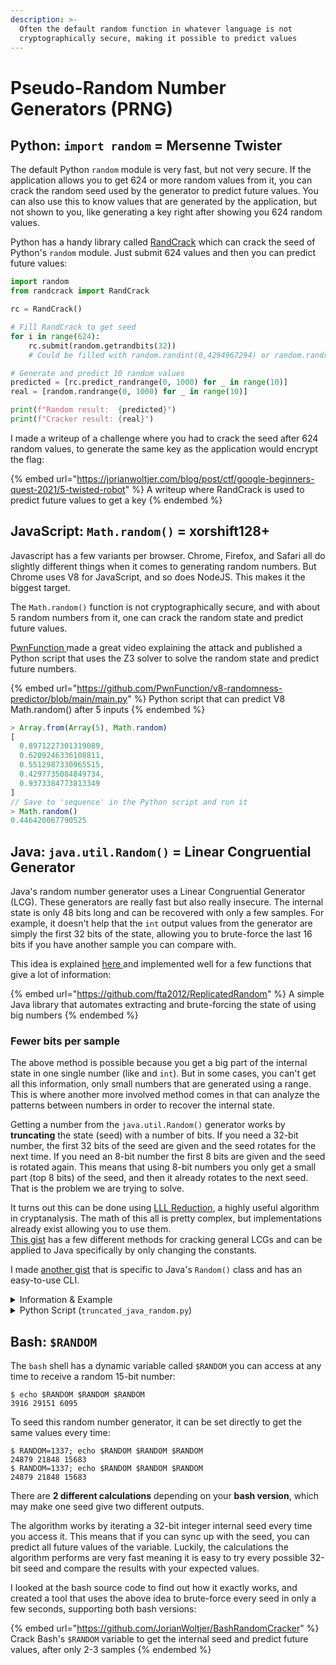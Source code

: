 ```yaml
---
description: >-
  Often the default random function in whatever language is not
  cryptographically secure, making it possible to predict values
---
```


# Pseudo-Random Number Generators (PRNG)

## Python: `import random` = Mersenne Twister

The default Python `random` module is very fast, but not very secure. If the application allows you to get 624 or more random values from it, you can crack the random seed used by the generator to predict future values. You can also use this to know values that are generated by the application, but not shown to you, like generating a key right after showing you 624 random values.&#x20;

Python has a handy library called [RandCrack](https://github.com/tna0y/Python-random-module-cracker) which can crack the seed of Python's `random` module. Just submit 624 values and then you can predict future values:&#x20;

```python
import random
from randcrack import RandCrack

rc = RandCrack()

# Fill RandCrack to get seed
for i in range(624):
	rc.submit(random.getrandbits(32))
	# Could be filled with random.randint(0,4294967294) or random.randrange(0,4294967294)

# Generate and predict 10 random values
predicted = [rc.predict_randrange(0, 1000) for _ in range(10)]
real = [random.randrange(0, 1000) for _ in range(10)]

print(f"Random result:  {predicted}")
print(f"Cracker result: {real}")
```

I made a writeup of a challenge where you had to crack the seed after 624 random values, to generate the same key as the application would encrypt the flag:

{% embed url="https://jorianwoltjer.com/blog/post/ctf/google-beginners-quest-2021/5-twisted-robot" %}
A writeup where RandCrack is used to predict future values to get a key
{% endembed %}

## JavaScript: `Math.random()` = xorshift128+

Javascript has a few variants per browser. Chrome, Firefox, and Safari all do slightly different things when it comes to generating random numbers. But Chrome uses V8 for JavaScript, and so does NodeJS. This makes it the biggest target.&#x20;

The `Math.random()` function is not cryptographically secure, and with about 5 random numbers from it, one can crack the random state and predict future values.&#x20;

[PwnFunction ](https://www.youtube.com/watch?v=-h\_rj2-HP2E)made a great video explaining the attack and published a Python script that uses the Z3 solver to solve the random state and predict future numbers.&#x20;

{% embed url="https://github.com/PwnFunction/v8-randomness-predictor/blob/main/main.py" %}
Python script that can predict V8 Math.random() after 5 inputs
{% endembed %}

```javascript
> Array.from(Array(5), Math.random)
[
  0.8971227301319089,
  0.6209246336108811,
  0.5512987330965515,
  0.4297735084849734,
  0.9373384773813349
]
// Save to 'sequence' in the Python script and run it
> Math.random()
0.446420067790525
```

## Java: `java.util.Random()` = Linear Congruential Generator

Java's random number generator uses a Linear Congruential Generator (LCG). These generators are really fast but also really insecure. The internal state is only 48 bits long and can be recovered with only a few samples. For example, it doesn't help that the `int` output values from the generator are simply the first 32 bits of the state, allowing you to brute-force the last 16 bits if you have another sample you can compare with.&#x20;

This idea is explained [here ](https://jazzy.id.au/2010/09/20/cracking\_random\_number\_generators\_part\_1.html)and implemented well for a few functions that give a lot of information:

{% embed url="https://github.com/fta2012/ReplicatedRandom" %}
A simple Java library that automates extracting and brute-forcing the state of using big numbers
{% endembed %}

### Fewer bits per sample

The above method is possible because you get a big part of the internal state in one single number (like and `int`). But in some cases, you can't get all this information, only small numbers that are generated using a range. This is where another more involved method comes in that can analyze the patterns between numbers in order to recover the internal state.&#x20;

Getting a number from the `java.util.Random()` generator works by **truncating** the state (seed) with a number of bits. If you need a 32-bit number, the first 32 bits of the seed are given and the seed rotates for the next time. If you need an 8-bit number the first 8 bits are given and the seed is rotated again. This means that using 8-bit numbers you only get a small part (top 8 bits) of the seed, and then it already rotates to the next seed. That is the problem we are trying to solve.&#x20;

It turns out this can be done using [LLL Reduction](https://en.wikipedia.org/wiki/Lenstra%E2%80%93Lenstra%E2%80%93Lov%C3%A1sz\_lattice\_basis\_reduction\_algorithm), a highly useful algorithm in cryptanalysis. The math of this all is pretty complex, but implementations already exist allowing you to use them. \
[This gist](https://gist.github.com/maple3142/c7c31d2e5893d524e71eb5e12b0278f0) has a few different methods for cracking general LCGs and can be applied to Java specifically by only changing the constants.&#x20;

I made [another gist](https://gist.github.com/JorianWoltjer/e10cf3235adfc47b1c6f6e90b8411fae) that is specific to Java's `Random()` class and has an easy-to-use CLI.&#x20;

<details>

<summary>Information &#x26; Example</summary>

The internal seed has 48 bits, and every sample you give to the program will give some amount of bits of information. In the gist is a table to get an idea of how many samples you should provide per amount of bits in your input number.

It tries to recover the state from numbers generated using the Linear Congruential Generator (LCG) in Java. For example:

```java
Random random = new Random();

int sample = random.nextInt(256);  // Single 8-bit number
int[] samples = random.ints(8, 0, 256).toArray();  // 8x 8-bit numbers
```

The program is meant for situations where numbers returned from the generator are **small**, and can recover the state perfectly from only a few samples, cloning the generator and allowing you to generate future values beforehand.

**Warning**: This script currently only works for numbers generated with an upper bound of a power of 2. This means a number generated like `random.nextInt(256)` will work, but something like `random.nextInt(200)` likely won't. This is because, in the case of not having a power of 2, the LCG might generate multiple numbers per call, giving us an unknown amount of missing numbers in the samples.

### Example

```java
Random random = new Random(1337);

int[] samples = random.ints(8, 0, 256).toArray();  // Generate 8x 8-bit numbers to give the program
System.out.println(samples);  // { 168, 44, 176, 223, 226, 247, 230, 207 }

int[] secrets = random.ints(8, 0, 256).toArray();  // Generate 8 more secret numbers
System.out.println(secrets);  // { 44, 164, 241, 235, 37, 5, 81, 252 }
```

Now we will feed the `samples` into the Python program. The numbers are generated from 0-255, which is **8** bits:

<pre class="language-python"><code class="lang-python"><strong>Known bits: 8
</strong><strong>Input: 168, 44, 176, 223, 226, 247, 230, 207 
</strong>States found: [185753720734415, 48973695446062, 194004564009889, 246107133972888, 248619153362371, 272076196875794, 252907395951029, 228694819430428]
<strong>Guesses: [44, 164, 241, 235, 37, 5, 81, 252]
</strong></code></pre>

**Tip**: To get more control over what numbers are guessed after the state has been cracked, you can use the [`java-random`](https://github.com/MostAwesomeDude/java-random) library to clone the generator by setting its internal state to one of the found states, and then calling the function on it to extract the numbers you need.

</details>

<details>

<summary>Python Script (<code>truncated_java_random.py</code>)</summary>

{% code title="truncated_java_random.py" %}
```python
# Source of algorithm: https://gist.github.com/maple3142/c7c31d2e5893d524e71eb5e12b0278f0

from sage.all import *

# Constants for `java.util.Random`
BITS_TOTAL = 48
a = 0x5DEECE66D
c = 0xB

m = 2**BITS_TOTAL


class LCG:
    """Simple Linear Congruential Generator implementation"""

    def __init__(self, a, c, m, seed):
        self.a = a
        self.c = c
        self.m = m
        self.state = seed
        self.counter = 0

    def next_state(self):
        self.state = (self.a * self.state + self.c) % self.m

    def get_bits(self, n):
        return self.state >> (BITS_TOTAL - n)


def get_L(k):
    M = matrix([m])
    A = matrix([a**i for i in range(1, k)]).T
    I = matrix.identity(k - 1) * -1
    Z = matrix([0] * (k - 1))
    L = block_matrix([[M, Z], [A, I]])
    return L


def solve(truncated, bits_known):
    """Solve the truncated states in `truncated`, given `bits_known` known bits"""
    bits_unknown = BITS_TOTAL - bits_known

    K = [c]
    for i in range(1, len(truncated)):
        K.append((K[-1] + c * a**i) % m)
    K = vector(K)
    L = get_L(len(truncated))
    shifted = [(x * 2**bits_unknown - K[i]) % m for i, x in enumerate(truncated)]
    B = L.LLL()
    sys = vector(shifted)
    sby = B * sys
    ks = vector(round(x) for x in sby / m)
    zs = B.solve_right(ks * m - sby)
    tmp = sys + zs
    results = [(tmp[i] + K[i]) % m for i in range(len(tmp))]
    assert (L * vector(results)) % m == (L * K) % m  # Extra checking

    return results


def java_to_python(n):
    """Convert a Java integer to Python integer"""
    return n if n >= 0 else n + 2**32


def python_to_java(n):
    """Convert a Python integer to Java integer"""
    return n if n < 2**31 else n - 2**32


if __name__ == "__main__":
    from colorama import Fore, Style

    n_bits = int(input(f"Known bits: {Fore.LIGHTBLUE_EX}"))
    print(Style.RESET_ALL, end="")

    # Get user input
    truncated = [
        java_to_python(int(n)) for n in input(f"Input: {Fore.LIGHTGREEN_EX}").split(",")
    ]
    print(Style.RESET_ALL, end="")

    # Solve
    results = solve(truncated, n_bits)
    print(f"{Fore.LIGHTBLACK_EX}States found: {results}{Style.RESET_ALL}")

    # Create a clone
    clone = LCG(a, c, m, results[-1])

    guesses = []
    for _ in range(len(truncated)):
        clone.next_state()
        guesses.append(python_to_java(clone.get_bits(n_bits)))

    print(f"Guesses: {Fore.LIGHTRED_EX}{guesses}{Style.RESET_ALL}")
```
{% endcode %}

</details>

## Bash: `$RANDOM`

The `bash` shell has a dynamic variable called `$RANDOM` you can access at any time to receive a random 15-bit number:

```shell-session
$ echo $RANDOM $RANDOM $RANDOM
3916 29151 6095
```

To seed this random number generator, it can be set directly to get the same values every time:

```shell-session
$ RANDOM=1337; echo $RANDOM $RANDOM $RANDOM
24879 21848 15683
$ RANDOM=1337; echo $RANDOM $RANDOM $RANDOM
24879 21848 15683
```

There are **2 different calculations** depending on your **bash version**, which may make one seed give two different outputs.

The algorithm works by iterating a 32-bit integer internal seed every time you access it. This means that if you can sync up with the seed, you can predict all future values of the variable. Luckily, the calculations the algorithm performs are very fast meaning it is easy to try every possible 32-bit seed and compare the results with your expected values.&#x20;

I looked at the bash source code to find out how it exactly works, and created a tool that uses the above idea to brute-force every seed in only a few seconds, supporting both bash versions:

{% embed url="https://github.com/JorianWoltjer/BashRandomCracker" %}
Crack Bash's `$RANDOM` variable to get the internal seed and predict future values, after only 2-3 samples
{% endembed %}
